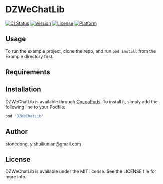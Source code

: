 # DZWeChatLib

[![CI Status](http://img.shields.io/travis/stonedong/DZWeChatLib.svg?style=flat)](https://travis-ci.org/stonedong/DZWeChatLib)
[![Version](https://img.shields.io/cocoapods/v/DZWeChatLib.svg?style=flat)](http://cocoapods.org/pods/DZWeChatLib)
[![License](https://img.shields.io/cocoapods/l/DZWeChatLib.svg?style=flat)](http://cocoapods.org/pods/DZWeChatLib)
[![Platform](https://img.shields.io/cocoapods/p/DZWeChatLib.svg?style=flat)](http://cocoapods.org/pods/DZWeChatLib)

## Usage

To run the example project, clone the repo, and run `pod install` from the Example directory first.

## Requirements

## Installation

DZWeChatLib is available through [CocoaPods](http://cocoapods.org). To install
it, simply add the following line to your Podfile:

```ruby
pod "DZWeChatLib"
```

## Author

stonedong, yishuiliunian@gmail.com

## License

DZWeChatLib is available under the MIT license. See the LICENSE file for more info.
